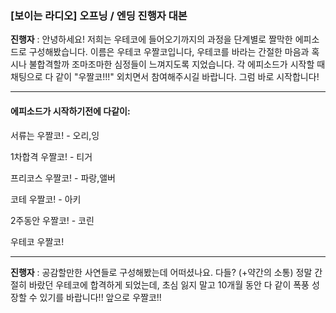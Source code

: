 ### [보이는 라디오] 오프닝 / 엔딩 진행자 대본

**진행자** :  안녕하세요! 저희는 우테코에 들어오기까지의 과정을 단계별로 짤막한 에피소드로 구성해봤습니다. 이름은 우테코 우짤코입니다, 우테코를 바라는 간절한 마음과 혹시나 불합격할까 조마조마한 심정들이 느껴지도록 지었습니다. 각 에피소드가 시작할 때 채팅으로 다 같이 "우짤코!!!" 외치면서 참여해주시길 바랍니다. 그럼 바로 시작합니다!

---

#### 에피소드가 시작하기전에 다같이:

서류는 우짤코! - 오리,잉

1차합격 우짤코! - 티거

프리코스 우짤코! - 파랑,앨버

코테 우짤코! - 아키

2주동안 우짤코! - 코린

우테코 우짤코!

---

**진행자** : 공감할만한 사연들로 구성해봤는데 어떠셨나요. 다들? (+약간의 소통)
정말 간절히 바랐던 우테코에 합격하게 되었는데, 초심 잃지 말고 10개월 동안 다 같이 폭풍 성장할 수 있기를 바랍니다!! 앞으로 우짤코!!





